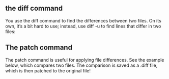 ## the diff command
You use the diff command to find the differences between two files. On its own, it’s a bit hard to use; instead, use diff -u to find lines that differ in two files:


## The patch command
The patch command is useful for applying file differences. See the example below, which compares two files. The comparison is saved as a .diff file, which is then patched to the original file!